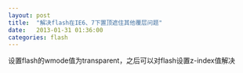 ```yaml
---
layout: post
title:  "解决flash在IE6、7下置顶遮住其他覆层问题"
date:   2013-01-31 01:36:00
categories: flash
---
```

设置flash的wmode值为transparent，之后可以对flash设置z-index值解决
